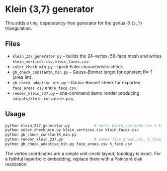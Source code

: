# Klein {3,7} generator

This adds a tiny, dependency-free generator for the genus-3 `{3,7}` triangulation.

## Files
- `klein_237_generator.py` – builds the 24-vertex, 56-face mesh and writes `klein_vertices.csv`, `klein_faces.csv`.
- `euler_check_min.py` – quick Euler characteristic check.
- `gb_check_constantK_min.py` – Gauss–Bonnet target for constant K=-1 (area 8π).
- `gb_check_adaptive_min.py` – Gauss–Bonnet check for exported `face_areas.csv` and `K_face.csv`.
- `render_klein_237.py` – one-command demo render producing `outputs/klein_curvature.png`.

## Usage
```bash
python klein_237_generator.py           # emits klein_vertices.csv + klein_faces.csv
python euler_check_min.py klein_vertices.csv klein_faces.csv
python gb_check_constantK_min.py
python render_klein_237.py              # saves face_areas.csv, K_face.csv, outputs/klein_curvature.png
python gb_check_adaptive_min.py face_areas.csv K_face.csv
```

The vertex coordinates are a simple unit-circle layout; topology is exact. For a
faithful hyperbolic embedding, replace them with a Poincaré disk realization.
